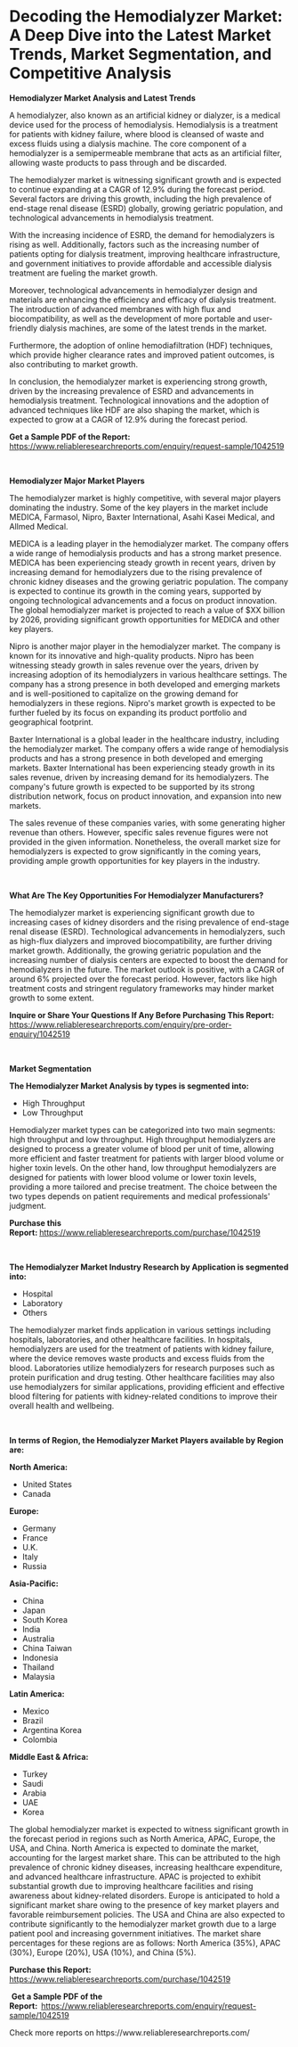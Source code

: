 <p><h1>Decoding the Hemodialyzer Market: A Deep Dive into the Latest Market Trends, Market Segmentation, and Competitive Analysis</h1></p><p><strong>Hemodialyzer Market Analysis and Latest Trends</strong></p>
<p><p>A hemodialyzer, also known as an artificial kidney or dialyzer, is a medical device used for the process of hemodialysis. Hemodialysis is a treatment for patients with kidney failure, where blood is cleansed of waste and excess fluids using a dialysis machine. The core component of a hemodialyzer is a semipermeable membrane that acts as an artificial filter, allowing waste products to pass through and be discarded.</p><p>The hemodialyzer market is witnessing significant growth and is expected to continue expanding at a CAGR of 12.9% during the forecast period. Several factors are driving this growth, including the high prevalence of end-stage renal disease (ESRD) globally, growing geriatric population, and technological advancements in hemodialysis treatment.</p><p>With the increasing incidence of ESRD, the demand for hemodialyzers is rising as well. Additionally, factors such as the increasing number of patients opting for dialysis treatment, improving healthcare infrastructure, and government initiatives to provide affordable and accessible dialysis treatment are fueling the market growth.</p><p>Moreover, technological advancements in hemodialyzer design and materials are enhancing the efficiency and efficacy of dialysis treatment. The introduction of advanced membranes with high flux and biocompatibility, as well as the development of more portable and user-friendly dialysis machines, are some of the latest trends in the market.</p><p>Furthermore, the adoption of online hemodiafiltration (HDF) techniques, which provide higher clearance rates and improved patient outcomes, is also contributing to market growth.</p><p>In conclusion, the hemodialyzer market is experiencing strong growth, driven by the increasing prevalence of ESRD and advancements in hemodialysis treatment. Technological innovations and the adoption of advanced techniques like HDF are also shaping the market, which is expected to grow at a CAGR of 12.9% during the forecast period.</p></p>
<p><strong>Get a Sample PDF of the Report:&nbsp;</strong> <a href="https://www.reliableresearchreports.com/enquiry/request-sample/1042519">https://www.reliableresearchreports.com/enquiry/request-sample/1042519</a></p>
<p>&nbsp;</p>
<p><strong>Hemodialyzer Major Market Players</strong></p>
<p><p>The hemodialyzer market is highly competitive, with several major players dominating the industry. Some of the key players in the market include MEDICA, Farmasol, Nipro, Baxter International, Asahi Kasei Medical, and Allmed Medical.</p><p>MEDICA is a leading player in the hemodialyzer market. The company offers a wide range of hemodialysis products and has a strong market presence. MEDICA has been experiencing steady growth in recent years, driven by increasing demand for hemodialyzers due to the rising prevalence of chronic kidney diseases and the growing geriatric population. The company is expected to continue its growth in the coming years, supported by ongoing technological advancements and a focus on product innovation. The global hemodialyzer market is projected to reach a value of $XX billion by 2026, providing significant growth opportunities for MEDICA and other key players.</p><p>Nipro is another major player in the hemodialyzer market. The company is known for its innovative and high-quality products. Nipro has been witnessing steady growth in sales revenue over the years, driven by increasing adoption of its hemodialyzers in various healthcare settings. The company has a strong presence in both developed and emerging markets and is well-positioned to capitalize on the growing demand for hemodialyzers in these regions. Nipro's market growth is expected to be further fueled by its focus on expanding its product portfolio and geographical footprint.</p><p>Baxter International is a global leader in the healthcare industry, including the hemodialyzer market. The company offers a wide range of hemodialysis products and has a strong presence in both developed and emerging markets. Baxter International has been experiencing steady growth in its sales revenue, driven by increasing demand for its hemodialyzers. The company's future growth is expected to be supported by its strong distribution network, focus on product innovation, and expansion into new markets.</p><p>The sales revenue of these companies varies, with some generating higher revenue than others. However, specific sales revenue figures were not provided in the given information. Nonetheless, the overall market size for hemodialyzers is expected to grow significantly in the coming years, providing ample growth opportunities for key players in the industry.</p></p>
<p>&nbsp;</p>
<p><strong>What Are The Key Opportunities For Hemodialyzer Manufacturers?</strong></p>
<p><p>The hemodialyzer market is experiencing significant growth due to increasing cases of kidney disorders and the rising prevalence of end-stage renal disease (ESRD). Technological advancements in hemodialyzers, such as high-flux dialyzers and improved biocompatibility, are further driving market growth. Additionally, the growing geriatric population and the increasing number of dialysis centers are expected to boost the demand for hemodialyzers in the future. The market outlook is positive, with a CAGR of around 6% projected over the forecast period. However, factors like high treatment costs and stringent regulatory frameworks may hinder market growth to some extent.</p></p>
<p><strong>Inquire or Share Your Questions If Any Before Purchasing This Report:</strong> <a href="https://www.reliableresearchreports.com/enquiry/pre-order-enquiry/1042519">https://www.reliableresearchreports.com/enquiry/pre-order-enquiry/1042519</a></p>
<p>&nbsp;</p>
<p><strong>Market Segmentation</strong></p>
<p><strong>The Hemodialyzer Market Analysis by types is segmented into:</strong></p>
<p><ul><li>High Throughput</li><li>Low Throughput</li></ul></p>
<p><p>Hemodialyzer market types can be categorized into two main segments: high throughput and low throughput. High throughput hemodialyzers are designed to process a greater volume of blood per unit of time, allowing more efficient and faster treatment for patients with larger blood volume or higher toxin levels. On the other hand, low throughput hemodialyzers are designed for patients with lower blood volume or lower toxin levels, providing a more tailored and precise treatment. The choice between the two types depends on patient requirements and medical professionals' judgment.</p></p>
<p><strong>Purchase this Report:&nbsp;</strong><a href="https://www.reliableresearchreports.com/purchase/1042519">https://www.reliableresearchreports.com/purchase/1042519</a></p>
<p>&nbsp;</p>
<p><strong>The Hemodialyzer Market Industry Research by Application is segmented into:</strong></p>
<p><ul><li>Hospital</li><li>Laboratory</li><li>Others</li></ul></p>
<p><p>The hemodialyzer market finds application in various settings including hospitals, laboratories, and other healthcare facilities. In hospitals, hemodialyzers are used for the treatment of patients with kidney failure, where the device removes waste products and excess fluids from the blood. Laboratories utilize hemodialyzers for research purposes such as protein purification and drug testing. Other healthcare facilities may also use hemodialyzers for similar applications, providing efficient and effective blood filtering for patients with kidney-related conditions to improve their overall health and wellbeing.</p></p>
<p>&nbsp;</p>
<p><strong>In terms of Region, the Hemodialyzer Market Players available by Region are:</strong></p>
<p>
    <p> <strong> North America: </strong>
        <ul>
            <li>United States</li>
            <li>Canada</li>
        </ul>
        </p> 
    <p> <strong> Europe: </strong>
        <ul>
            <li>Germany</li>
            <li>France</li>
            <li>U.K.</li>
            <li>Italy</li>
            <li>Russia</li>
        </ul>
        </p> 
    <p> <strong> Asia-Pacific: </strong>
        <ul>
            <li>China</li>
            <li>Japan</li>
            <li>South Korea</li>
            <li>India</li>
            <li>Australia</li>
            <li>China Taiwan</li>
            <li>Indonesia</li>
            <li>Thailand</li>
            <li>Malaysia</li>
        </ul>
        </p> 
    <p> <strong> Latin America: </strong>
        <ul>
            <li>Mexico</li>
            <li>Brazil</li>
            <li>Argentina Korea</li>
            <li>Colombia</li>
        </ul>
        </p> 
    <p> <strong> Middle East & Africa: </strong>
        <ul>
            <li>Turkey</li>
            <li>Saudi</li>
            <li>Arabia</li>
            <li>UAE</li>
            <li>Korea</li>
        </ul>
    </p>
    </p>
<p><p>The global hemodialyzer market is expected to witness significant growth in the forecast period in regions such as North America, APAC, Europe, the USA, and China. North America is expected to dominate the market, accounting for the largest market share. This can be attributed to the high prevalence of chronic kidney diseases, increasing healthcare expenditure, and advanced healthcare infrastructure. APAC is projected to exhibit substantial growth due to improving healthcare facilities and rising awareness about kidney-related disorders. Europe is anticipated to hold a significant market share owing to the presence of key market players and favorable reimbursement policies. The USA and China are also expected to contribute significantly to the hemodialyzer market growth due to a large patient pool and increasing government initiatives. The market share percentages for these regions are as follows: North America (35%), APAC (30%), Europe (20%), USA (10%), and China (5%).</p></p>
<p><strong>Purchase this Report: </strong><a href="https://www.reliableresearchreports.com/purchase/1042519">https://www.reliableresearchreports.com/purchase/1042519</a></p>
<p>&nbsp;<strong>Get a Sample PDF of the Report:&nbsp;&nbsp;</strong><a href="https://www.reliableresearchreports.com/enquiry/request-sample/1042519">https://www.reliableresearchreports.com/enquiry/request-sample/1042519</a></p>
<p><strong></strong></p>
<p>Check more reports on https://www.reliableresearchreports.com/</p>